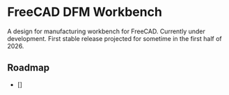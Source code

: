 # FreeCAD DFM Workbench
A design for manufacturing workbench for FreeCAD. Currently under development. First stable release projected for sometime in the first half of 2026.

## Roadmap
- [] 
